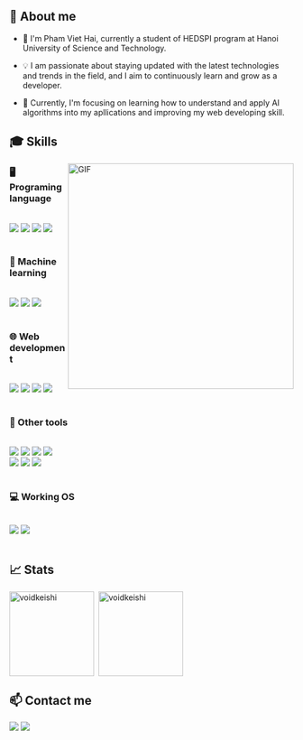 <h2>🔭 About me</h2>

- 👋 I'm Pham Viet Hai, currently a student of HEDSPI program at Hanoi University of Science and Technology.

- 💡 I am passionate about staying updated with the latest technologies and trends in the field, and I aim to continuously learn and grow as a developer.  

- 🎯 Currently, I'm focusing on learning how to understand and apply AI algorithms into my apllications and improving my web developing skill.


<h2>🎓 Skills</h2>

<img align="right" alt="GIF" width=400px src="coding.gif">

<h3>🖥️ Programing language</h3>
<br>
<div align="left">
    <img src="https://img.shields.io/badge/C-00599C?style=for-the-badge&logo=c&logoColor=white">
    <img src="https://img.shields.io/badge/C%2B%2B-00599C?style=for-the-badge&logo=c%2B%2B&logoColor=white">
    <img src="https://img.shields.io/badge/Python-FFD43B?style=for-the-badge&logo=python&logoColor=blue">
    <img src="https://img.shields.io/badge/java-%23ED8B00.svg?style=for-the-badge&logo=openjdk&logoColor=white">
</div>
<br>
<h3>🤖 Machine learning</h3>
<br>
<div align="left">
    <img src="https://img.shields.io/badge/PyTorch-EE4C2C?style=for-the-badge&logo=pytorch&logoColor=white">
    <img src="https://img.shields.io/badge/TensorFlow-FF6F00?style=for-the-badge&logo=TensorFlow&logoColor=white">
    <img src="https://img.shields.io/badge/scikit_learn-F7931E?style=for-the-badge&logo=scikit-learn&logoColor=white">
</div>
<br>
<h3>🌐 Web development</h3>
<br>
<div align="left">
    <img src="https://img.shields.io/badge/HTML5-E34F26?style=for-the-badge&logo=html5&logoColor=white">
    <img src="https://img.shields.io/badge/CSS3-1572B6?style=for-the-badge&logo=css3&logoColor=white">
    <img src="https://img.shields.io/badge/JavaScript-323330?style=for-the-badge&logo=javascript&logoColor=F7DF1E">
    <img src="https://img.shields.io/badge/Microsoft_SQL_Server-CC2927?style=for-the-badge&logo=microsoft-sql&logoColor=white">
</div>
<br>
<div align="right" style="flex: 1;">
    <h3 align="left">🧰 Other tools</h3>
    <br>
    <div align="left">
        <img src="https://img.shields.io/badge/GIT-E44C30?style=for-the-badge&logo=git&logoColor=white">
        <img src="https://img.shields.io/badge/VSCode-0078D4?style=for-the-badge&logo=visual%20studio%20code&logoColor=white">
        <img src="https://img.shields.io/badge/Eclipse-FE7A16.svg?style=for-the-badge&logo=Eclipse&logoColor=white">
        <img src="https://img.shields.io/badge/Notion-000000?style=for-the-badge&logo=notion&logoColor=white">
        <br>
        <img src="https://img.shields.io/badge/Canva-40DDFF?&style=for-the-badge&logo=Canva&logoColor=white">
        <img src="https://img.shields.io/badge/Figma-F24E1E?style=for-the-badge&logo=figma&logoColor=white">
        <img src="https://img.shields.io/badge/Streamlit-FF4B4B?style=for-the-badge&logo=Streamlit&logoColor=white">
    </div>
</div>
<br>
<h3>💻 Working OS</h3>
<br>
<div align="left">
    <img src="https://img.shields.io/badge/Ubuntu-E95420?style=for-the-badge&logo=ubuntu&logoColor=white">
    <img src="https://img.shields.io/badge/Windows-0078D6?style=for-the-badge&logo=windows&logoColor=white">
</div>

<br>
<h2>📈 Stats</h2>

<img align="left" src="https://github-readme-stats.vercel.app/api?username=VoidKeishi&theme=tokyonight&show_icons=true&hide_border=true&count_private=true" alt="voidkeishi" height=150/>
<span style="margin-left: 5px;"></span>
<img align="center" src="https://github-readme-streak-stats.herokuapp.com/?user=VoidKeishi&theme=tokyonight&hide_border=true" alt="voidkeishi" height=150/>

<h2>📫 Contact me</h2>

<div align="left">
    <a href="https://www.facebook.com/nerdy.keishi/](https://www.facebook.com/profile.php?id=100070935517615&mibextid=LQQJ4d" target="_blank"><img src="https://img.shields.io/badge/Facebook-1877F2?style=for-the-badge&logo=facebook&logoColor=white"></a>
    <a href="https://mail.google.com/mail/u/0/#search/pvhmain2k3@gmail.com" target="_blank"><img src="https://img.shields.io/badge/Gmail-D14836?style=for-the-badge&logo=gmail&logoColor=white"></a>
</div>
